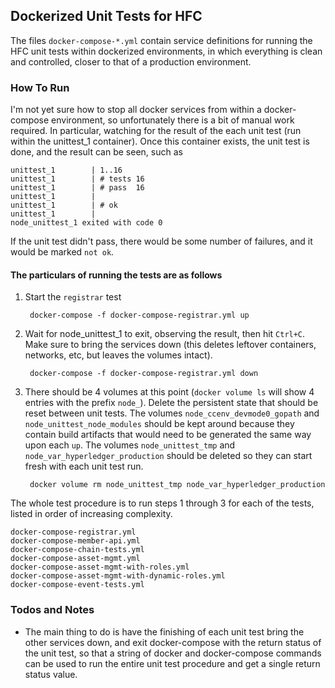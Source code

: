 ## Dockerized Unit Tests for HFC

The files `docker-compose-*.yml` contain service definitions for running the HFC unit tests
within dockerized environments, in which everything is clean and controlled, closer to that
of a production environment.

### How To Run

I'm not yet sure how to stop all docker services from within a docker-compose environment,
so unfortunately there is a bit of manual work required.  In particular, watching for the
result of the each unit test (run within the unittest_1 container).  Once this container
exists, the unit test is done, and the result can be seen, such as

    unittest_1        | 1..16
    unittest_1        | # tests 16
    unittest_1        | # pass  16
    unittest_1        |
    unittest_1        | # ok
    unittest_1        |
    node_unittest_1 exited with code 0

If the unit test didn't pass, there would be some number of failures, and it would be marked `not ok`.

#### The particulars of running the tests are as follows

1. Start the `registrar` test

        docker-compose -f docker-compose-registrar.yml up

2. Wait for node_unittest_1 to exit, observing the result, then hit `Ctrl+C`.  Make sure to bring the
services down (this deletes leftover containers, networks, etc, but leaves the volumes intact).

        docker-compose -f docker-compose-registrar.yml down

3. There should be 4 volumes at this point (`docker volume ls` will show 4 entries with the prefix `node_`).
Delete the persistent state that should be reset between unit tests.  The volumes `node_ccenv_devmode0_gopath`
and `node_unittest_node_modules` should be kept around because they contain build artifacts that would need
to be generated the same way upon each `up`.  The volumes `node_unittest_tmp` and `node_var_hyperledger_production`
should be deleted so they can start fresh with each unit test run.

        docker volume rm node_unittest_tmp node_var_hyperledger_production

The whole test procedure is to run steps 1 through 3 for each of the tests, listed in order of increasing
complexity.

    docker-compose-registrar.yml
    docker-compose-member-api.yml
    docker-compose-chain-tests.yml
    docker-compose-asset-mgmt.yml
    docker-compose-asset-mgmt-with-roles.yml
    docker-compose-asset-mgmt-with-dynamic-roles.yml
    docker-compose-event-tests.yml

### Todos and Notes

-   The main thing to do is have the finishing of each unit test bring the other services down, and exit
    docker-compose with the return status of the unit test, so that a string of docker and docker-compose
    commands can be used to run the entire unit test procedure and get a single return status value.
